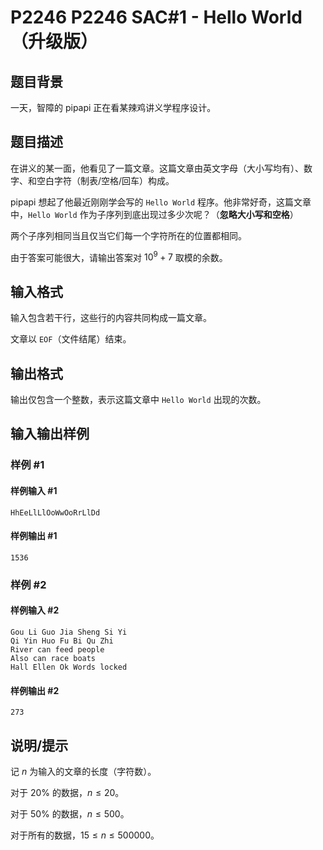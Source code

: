 # P2246 P2246 SAC#1 - Hello World（升级版）

## 题目背景

一天，智障的 pipapi 正在看某辣鸡讲义学程序设计。

## 题目描述

在讲义的某一面，他看见了一篇文章。这篇文章由英文字母（大小写均有）、数字、和空白字符（制表/空格/回车）构成。

pipapi 想起了他最近刚刚学会写的 `Hello World` 程序。他非常好奇，这篇文章中，`Hello World` 作为子序列到底出现过多少次呢？（**忽略大小写和空格**）

两个子序列相同当且仅当它们每一个字符所在的位置都相同。


由于答案可能很大，请输出答案对 ${10}^9+7$ 取模的余数。

## 输入格式

输入包含若干行，这些行的内容共同构成一篇文章。

文章以 `EOF`（文件结尾）结束。

## 输出格式

输出仅包含一个整数，表示这篇文章中 `Hello World` 出现的次数。

## 输入输出样例

### 样例 #1

#### 样例输入 #1

```
HhEeLlLlOoWwOoRrLlDd
```

#### 样例输出 #1

```
1536
```

### 样例 #2

#### 样例输入 #2

```
Gou Li Guo Jia Sheng Si Yi
Qi Yin Huo Fu Bi Qu Zhi
River can feed people
Also can race boats
Hall Ellen Ok Words locked
```

#### 样例输出 #2

```
273
```

## 说明/提示

记 $n$ 为输入的文章的长度（字符数）。

对于 $20\%$ 的数据，$n \le 20$。

对于 $50\%$ 的数据，$n \le 500$。

对于所有的数据，$15 \le n \le 500000$。
